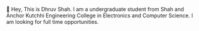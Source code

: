 👋 Hey, This is Dhruv Shah.
I am a undergraduate student from Shah and Anchor Kutchhi Engineering College in Electronics and Computer Science.
I am looking for full time opportunities.


<!---
Scorpian99/Scorpian99 is a ✨ special ✨ repository because its `README.md` (this file) appears on your GitHub profile.
You can click the Preview link to take a look at your changes.
--->
